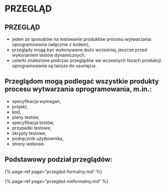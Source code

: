 # PRZEGLĄD

## PRZEGLĄD

* jeden ze sposobów na testowanie produktów procesu wytwarzania oprogramowania \(włącznie z kodem\),
* przeglądy mogą być wykonywane dużo wcześniej, jeszcze przed wykonaniem testów dynamicznych,
* usterki znalezione podczas przeglądów we wczesnych fazach produkcji oprogramowania są tańsze do usunięcia .

## Przeglądom mogą podlegać wszystkie produkty procesu wytwarzania oprogramowania, m.in.:

* specyfikacja wymagań,
* projekt,
* kod,
* plany testów,
* specyfikacja testów,
* przypadki testowe,
* skrypty testowe,
* podręcznik użytkownika,
* strony webowe.

## **Podstawowy podział przeglądów:**

{% page-ref page="przeglad-formalny.md" %}

{% page-ref page="przeglad-nieformalny.md" %}

## 


